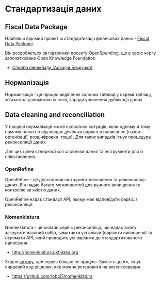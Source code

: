 # Стандартизація даних

## Fiscal Data Package

Найбільш відомий проект зі стандартизації фінансових даних - [Fiscal Data Package](http://fiscal.dataprotocols.org/spec/#data-files).

Він розробяється за підтримки проекту OpenSpending, що в свою чергу започатковано Open Knowledge Foundation.

* [Спроба перекладу (Аркадій Безручко)](https://docs.google.com/document/d/1yjLJVbLW0Bj9amuuMlOKsUt97Dk41eTNUBsApZGwyJw/edit)


## Нормалізація

Нормалізація - це процес виділення колонок таблиці у окремі таблиці, зв’язані за допомогою ключів, заради уникнення дублікації даних.

## Data cleaning and reconciliation

У процесі нормалізації може скластися ситуація, коли одному й тому самому поняттю відповідає декілька варіантів написання (назви організації, розшифровки, тощо). Для таких випадків існує процедура реконсиляції даних.

Для цих цілей створюються словники даних та інструменти для їх співставлення.

### OpenRefine

OpenRefine - це десктопний інструмент вичищення та реконсиляції даних. Він надає багато можливостей для ручного вичищення та контролю за якістю даних.

OpenRefine надає стандарт API, якому має відповідати сервіс з реконсиляції.

### Nomenklatura

Nomenklatura - це онлайн сервіс реконсиляції, що надає змогу загрузити власний набір, заматчити усі аліаси (варіанти написання) та отримати API, який приводить усі варіанти до стандартизованого написання.

* http://nomenklatura.okfnlabs.org

Згідно [автору](https://github.com/pudo/nomenklatura/issues/46), цей сервіс більше не працює.
Замість цього, існує сирцевий код рішення, яке можна встановити на власні сервера:

* https://github.com/robbi5/nomenklatura 
